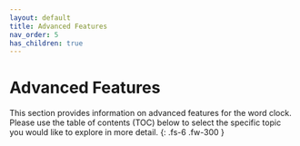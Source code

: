 ```yaml
---
layout: default
title: Advanced Features
nav_order: 5
has_children: true
---
```


# Advanced Features

This section provides information on advanced features for the word clock. Please use the table of contents (TOC) below to select the specific topic you would like to explore in more detail.
{: .fs-6 .fw-300 }